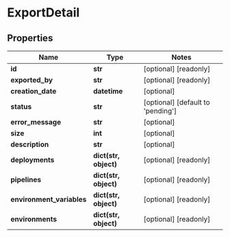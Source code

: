 # ExportDetail

## Properties
Name | Type | Notes
------------ | ------------- | -------------
**id** | **str** | [optional] [readonly]
**exported_by** | **str** | [optional] [readonly]
**creation_date** | **datetime** | [optional]
**status** | **str** | [optional] [default to 'pending']
**error_message** | **str** | [optional]
**size** | **int** | [optional]
**description** | **str** | [optional]
**deployments** | **dict(str, object)** | [optional] [readonly]
**pipelines** | **dict(str, object)** | [optional] [readonly]
**environment_variables** | **dict(str, object)** | [optional] [readonly]
**environments** | **dict(str, object)** | [optional] [readonly]


